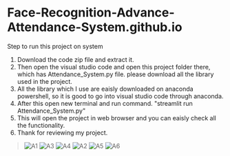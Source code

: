 # Face-Recognition-Advance-Attendance-System.github.io

Step to run this project on system
1. Download the code zip file and extract it.
2. Then open the visual studio code and open this project folder there, which has Attendance_System.py file. please download all the library used in the project.
3. All the library which I use are eaisly downloaded on anaconda powershell, so it is good to go into visual studio code through anaconda.
4. After this open new terminal and run command.
   "streamlit run Attendance_System.py"
5. This will open the project in web browser and you can eaisly check all the functionality.
6. Thank for reviewing my project.
>![A1](https://user-images.githubusercontent.com/79044490/194722506-7c676ba1-8d40-467f-bba4-2db21e9332de.png)
![A3](https://user-images.githubusercontent.com/79044490/194722566-dd276a5a-7c82-45d7-97dd-687259213e00.png)
![A4](https://user-images.githubusercontent.com/79044490/194722583-1f1c2181-f1af-48f4-ae66-a9f1c0adae39.png)
![A2](https://user-images.githubusercontent.com/79044490/194722538-0c93231f-8284-41d4-adaa-7b7ebcace883.png)
![A5](https://user-images.githubusercontent.com/79044490/194722590-08611b50-af90-4bd0-8607-d6a3df330ff8.png)
![A6](https://user-images.githubusercontent.com/79044490/194722562-f85ce099-4700-4ba2-a3c8-0d14becd224a.png)





